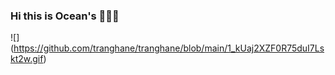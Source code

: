 ### Hi this is Ocean's 🌊🌊🌊

![] (https://github.com/tranghane/tranghane/blob/main/1_kUaj2XZF0R75duI7Lskt2w.gif)
